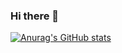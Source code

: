 ### Hi there 👋

[![Anurag's GitHub stats](https://github-readme-stats.vercel.app/api?username=EricJamesCrow)](https://github.com/anuraghazra/github-readme-stats)

<!--
**EricJamesCrow/EricJamesCrow** is a ✨ _special_ ✨ repository because its `README.md` (this file) appears on your GitHub profile.

Here are some ideas to get you started:

- 🔭 I’m currently working on ...
- 🌱 I’m currently learning ...
- 👯 I’m looking to collaborate on ...
- 🤔 I’m looking for help with ...
- 💬 Ask me about ...
- 📫 How to reach me: ...
- 😄 Pronouns: ...
- ⚡ Fun fact: ...
-->
